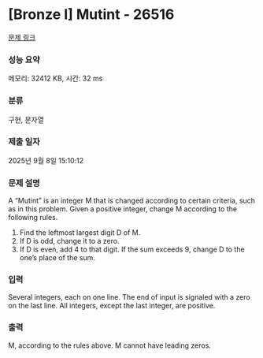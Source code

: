 # [Bronze I] Mutint - 26516 

[문제 링크](https://www.acmicpc.net/problem/26516) 

### 성능 요약

메모리: 32412 KB, 시간: 32 ms

### 분류

구현, 문자열

### 제출 일자

2025년 9월 8일 15:10:12

### 문제 설명

<p>A “Mutint” is an integer M that is changed according to certain criteria, such as in this problem. Given a positive integer, change M according to the following rules.</p>

<ol>
	<li>Find the leftmost largest digit D of M.</li>
	<li>If D is odd, change it to a zero.</li>
	<li>If D is even, add 4 to that digit. If the sum exceeds 9, change D to the one’s place of the sum.</li>
</ol>

### 입력 

 <p>Several integers, each on one line. The end of input is signaled with a zero on the last line. All integers, except the last integer, are positive.</p>

### 출력 

 <p>M, according to the rules above. M cannot have leading zeros.</p>

